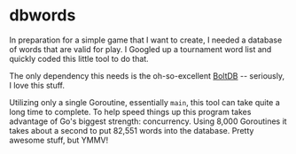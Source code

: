 # dbwords

In preparation for a simple game that I want to create, I needed a database of words that are valid for play. I Googled up a tournament word list and quickly coded this little tool to do that. 

The only dependency this needs is the oh-so-excellent [BoltDB](https://github.com/boltdb/bolt) -- seriously, I love this stuff.

Utilizing only a single Goroutine, essentially `main`, this tool can take quite a long time to complete. To help speed things up this program takes advantage of Go's biggest strength: concurrency. Using 8,000 Goroutines it takes about a second to put 82,551 words into the database. Pretty awesome stuff, but YMMV!